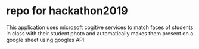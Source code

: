 # repo for hackathon2019

This application uses microsoft cogitive services to match faces of students in class with their student photo and automatically makes them present on a google sheet using googles API.
